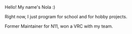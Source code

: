Hello! My name's Nola :)

Right now, I just program for school and for hobby projects.

Former Maintainer for N11, won a VRC with my team.

